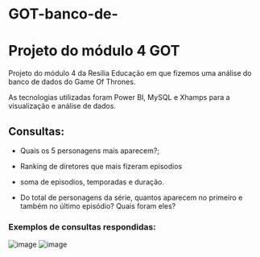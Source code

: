# GOT-banco-de-
# Projeto do módulo 4 GOT
Projeto do módulo 4 da Resilia Educação em que fizemos uma análise do banco de dados do Game Of Thrones. 

As tecnologias utilizadas foram Power BI, MySQL e Xhamps  para a visualização e análise de dados.


##  Consultas:

- Quais os 5 personagens mais aparecem?;

-  Ranking de diretores que mais fizeram episodios

- soma de episodios, temporadas e duração.

- Do total de personagens da série, quantos aparecem no primeiro e também no último episódio? Quais foram eles?

### Exemplos de consultas respondidas:
![image](https://user-images.githubusercontent.com/114528129/214651493-cb928429-307b-42bc-8307-cf43cc9e3f62.png)
![image](https://user-images.githubusercontent.com/114528129/214651585-49c654a5-7705-4f47-bcda-428be766ea25.png)
